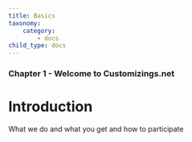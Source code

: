 ```yaml
---
title: Basics
taxonomy:
    category:
        - docs
child_type: docs
---
```


### Chapter 1 - Welcome to Customizings.net

# Introduction

What we do and what you get and how to participate